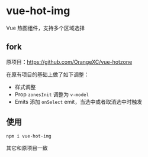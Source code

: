 # vue-hot-img
Vue 热图组件，支持多个区域选择

## fork
原项目：https://github.com/OrangeXC/vue-hotzone

在原有项目的基础上做了如下调整：

* 样式调整
* Prop `zonesInit` 调整为 `v-model`
* Emits 添加 `onSelect` emit，当选中或者取消选中时触发

## 使用
`npm i vue-hot-img`

其它和原项目一致
